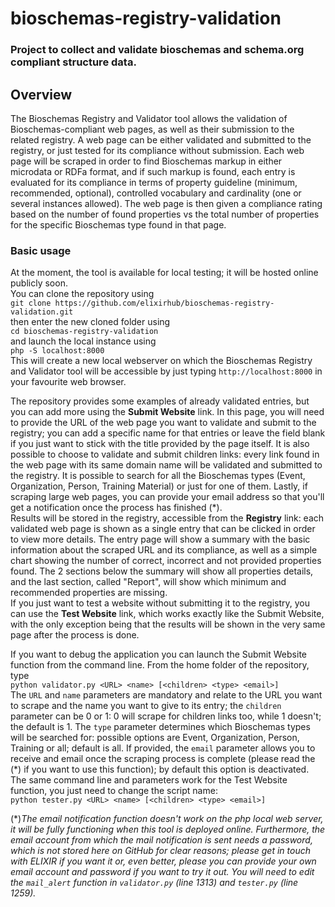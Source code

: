 # bioschemas-registry-validation
### Project to collect and validate bioschemas and schema.org compliant structure data.
## Overview
The Bioschemas Registry and Validator tool allows the validation of Bioschemas-compliant web pages, as well as their submission to the related registry. A web page can be either validated and submitted to the registry, or just tested for its compliance without submission. Each web page will be scraped in order to find Bioschemas markup in either microdata or RDFa format, and if such markup is found, each entry is evaluated for its compliance in terms of property guideline (minimum, recommended, optional), controlled vocabulary and cardinality (one or several instances allowed). The web page is then given a compliance rating based on the number of found properties vs the total number of properties for the specific Bioschemas type found in that page.
 
### Basic usage
At the moment, the tool is available for local testing; it will be hosted online publicly soon.  
You can clone the repository using  
`git clone https://github.com/elixirhub/bioschemas-registry-validation.git`  
then enter the new cloned folder using   
`cd bioschemas-registry-validation`  
and launch the local instance using  
`php -S localhost:8000`  
This will create a new local webserver on which the Bioschemas Registry and Validator tool will be accessible by just typing `http://localhost:8000` in your favourite web browser.  
  
The repository provides some examples of already validated entries, but you can add more using the **Submit Website** link. In this page, you will need to provide the URL of the web page you want to validate and submit to the registry; you can add a specific name for that entries or leave the field blank if you just want to stick with the title provided by the page itself. It is also possible to choose to validate and submit children links: every link found in the web page with its same domain name will be validated and submitted to the registry. It is possible to search for all the Bioschemas types (Event, Organization, Person, Training Material) or just for one of them. Lastly, if scraping large web pages, you can provide your email address so that you'll get a notification once the process has finished (\*).  
Results will be stored in the registry, accessible from the **Registry** link: each validated web page is shown as a single entry that can be clicked in order to view more details. The entry page will show a summary with the basic information about the scraped URL and its compliance, as well as a simple chart showing the number of correct, incorrect and not provided properties found. The 2 sections below the summary will show all properties details, and the last section, called "Report", will show which minimum and recommended properties are missing.  
If you just want to test a website without submitting it to the registry, you can use the **Test Website** link, which works exactly like the Submit Website, with the only exception being that the results will be shown in the very same page after the process is done.  
  
If you want to debug the application you can launch the Submit Website function from the command line. From the home folder of the repository, type  
`python validator.py <URL> <name> [<children> <type> <email>]`  
The `URL` and `name` parameters are mandatory and relate to the URL you want to scrape and the name you want to give to its entry; the `children` parameter can be 0 or 1: 0 will scrape for children links too, while 1 doesn't; the default is 1. The `type` parameter determines which Bioschemas types will be searched for: possible options are Event, Organization, Person, Training or all; default is all. If provided, the `email` parameter allows you to receive and email once the scraping process is complete (please read the (\*) if you want to use this function); by default this option is deactivated.  
The same command line and parameters work for the Test Website function, you just need to change the script name:  
`python tester.py <URL> <name> [<children> <type> <email>]`  
  
  

(*)_The email notification function doesn't work on the php local web server, it will be fully functioning when this tool is deployed online. Furthermore, the email account from which the mail notification is sent needs a password, which is not stored here on GitHub for clear reasons; please get in touch with ELIXIR if you want it or, even better, please you can provide your own email account and password if you want to try it out. You will need to edit the `mail_alert` function in `validator.py` (line 1313) and `tester.py` (line 1259)._
